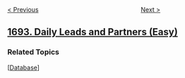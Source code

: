 <!--|This file generated by command(leetcode description); DO NOT EDIT.    |-->
<!--+----------------------------------------------------------------------+-->
<!--|@author    awesee <openset.wang@gmail.com>                           |-->
<!--|@link      https://github.com/awesee                                 |-->
<!--|@home      https://github.com/awesee/leetcode                        |-->
<!--+----------------------------------------------------------------------+-->

[< Previous](../count-ways-to-distribute-candies "Count Ways to Distribute Candies")
　　　　　　　　　　　　　　　　
[Next >](../reformat-phone-number "Reformat Phone Number")

## [1693. Daily Leads and Partners (Easy)](https://leetcode.com/problems/daily-leads-and-partners "每天的领导和合伙人")



### Related Topics
  [[Database](../../tag/database/README.md)]
